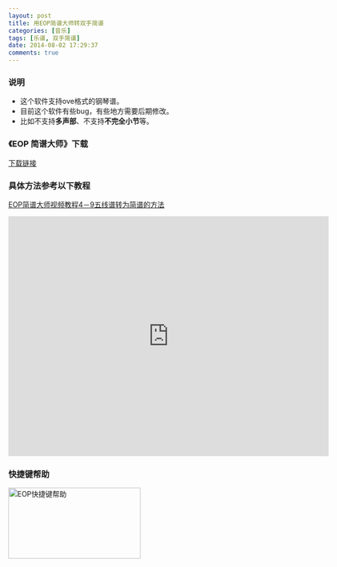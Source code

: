 ```yaml
---
layout: post
title: 用EOP简谱大师转双手简谱
categories: [音乐]
tags: [乐谱, 双手简谱]
date: 2014-08-02 17:29:37
comments: true
---
```


### 说明
* 这个软件支持ove格式的钢琴谱。
* 目前这个软件有些bug，有些地方需要后期修改。
* 比如不支持**多声部**、不支持**不完全小节**等。

### 《EOP 简谱大师》下载
<div markdown="0"><a href="http://www.everyonepiano.cn/Software-7-EOP-%E7%AE%80%E8%B0%B1%E5%A4%A7%E5%B8%88.html" class="btn btn-info">下载链接</a></div>
<!--more-->

### 具体方法参考以下教程
[EOP简谱大师视频教程4－9五线谱转为简谱的方法](http://www.tudou.com/programs/view/xnM2eM-78Qo/)
<iframe width="640" height="480" frameborder="0" src="http://www.tudou.com/programs/view/html5embed.action?code=xnM2eM-78Qo" allowfullscreen=""></iframe>

### 快捷键帮助
<img src="{{ site.url }}/assets/blogImg/eop_help.png" width="264" height="142" alt="EOP快捷键帮助"/>

